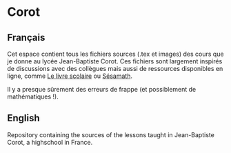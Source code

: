 Corot
=====

Français
--------

Cet espace contient tous les fichiers sources (.tex et images) des cours que je
donne au lycée Jean-Baptiste Corot. Ces fichiers sont largement inspirés de
discussions avec des collègues mais aussi de ressources disponibles en ligne,
comme [Le livre scolaire](https://www.lelivrescolaire.fr) ou
[Sésamath](https://manuel.sesamath.net/).

Il y a presque sûrement des erreurs de frappe (et possiblement de mathématiques !).

English
-------

Repository containing the sources of the lessons taught in Jean-Baptiste
Corot, a highschool in France.
